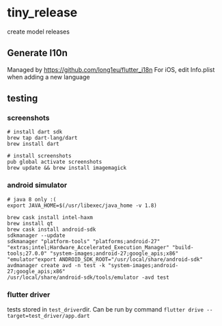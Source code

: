 # tiny_release

create model releases

## Generate l10n
Managed by https://github.com/long1eu/flutter_i18n
For iOS, edit Info.plist when adding a new language

## testing
### screenshots
```
# install dart sdk
brew tap dart-lang/dart
brew install dart

# install screenshots
pub global activate screenshots
brew update && brew install imagemagick

```

### android simulator
```
# java 8 only :(
export JAVA_HOME=$(/usr/libexec/java_home -v 1.8) 

brew cask install intel-haxm
brew install qt
brew cask install android-sdk
sdkmanager --update
sdkmanager "platform-tools" "platforms;android-27" "extras;intel;Hardware_Accelerated_Execution_Manager" "build-tools;27.0.0" "system-images;android-27;google_apis;x86" "emulator"export ANDROID_SDK_ROOT="/usr/local/share/android-sdk"
avdmanager create avd -n test -k "system-images;android-27;google_apis;x86"
/usr/local/share/android-sdk/tools/emulator -avd test

```

### flutter driver
tests stored in `test_driver`dir. Can be run by command `flutter drive --target=test_driver/app.dart`